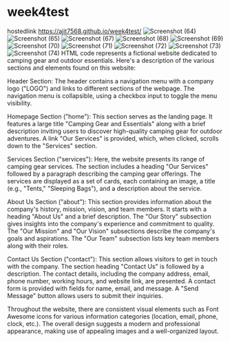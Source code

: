 # week4test
hostedlink https://ajit7568.github.io/week4test/
![Screenshot (64)](https://github.com/ajit7568/week4test/assets/104454960/9ef72805-76f2-4cf8-a42f-122eacbddf99)
![Screenshot (65)](https://github.com/ajit7568/week4test/assets/104454960/bb34f22f-3882-4c05-abfc-22f6da602ad5)
![Screenshot (67)](https://github.com/ajit7568/week4test/assets/104454960/44ec3ecd-d285-45fd-9d09-310d4d193cec)
![Screenshot (68)](https://github.com/ajit7568/week4test/assets/104454960/ad313f79-7acc-4c6e-b19e-2c1afe79e2d8)
![Screenshot (69)](https://github.com/ajit7568/week4test/assets/104454960/0fe3b75d-6944-4259-a98a-caa344d28e60)
![Screenshot (70)](https://github.com/ajit7568/week4test/assets/104454960/5e2e9894-9ca9-4663-90fb-917cf8ed08d4)
![Screenshot (71)](https://github.com/ajit7568/week4test/assets/104454960/753314ba-f7e6-420e-b96a-5c27a2d9bacd)
![Screenshot (72)](https://github.com/ajit7568/week4test/assets/104454960/e35b2139-b4f6-4742-b313-45256e039f32)
![Screenshot (73)](https://github.com/ajit7568/week4test/assets/104454960/1c18cc9c-ee74-42c3-8baf-af0e19f1db94)
![Screenshot (74)](https://github.com/ajit7568/week4test/assets/104454960/d5b5fe58-3800-4e80-a2fe-aedf7fd07240)
HTML code represents a fictional website dedicated to camping gear and outdoor essentials. Here's a description of the various sections and elements found on this website:

Header Section: The header contains a navigation menu with a company logo ("LOGO") and links to different sections of the webpage. The navigation menu is collapsible, using a checkbox input to toggle the menu visibility.

Homepage Section ("home"): This section serves as the landing page. It features a large title "Camping Gear and Essentials" along with a brief description inviting users to discover high-quality camping gear for outdoor adventures. A link "Our Services" is provided, which, when clicked, scrolls down to the "Services" section.

Services Section ("services"): Here, the website presents its range of camping gear services. The section includes a heading "Our Services" followed by a paragraph describing the camping gear offerings. The services are displayed as a set of cards, each containing an image, a title (e.g., "Tents," "Sleeping Bags"), and a description about the service.

About Us Section ("about"): This section provides information about the company's history, mission, vision, and team members. It starts with a heading "About Us" and a brief description. The "Our Story" subsection gives insights into the company's experience and commitment to quality. The "Our Mission" and "Our Vision" subsections describe the company's goals and aspirations. The "Our Team" subsection lists key team members along with their roles.

Contact Us Section ("contact"): This section allows visitors to get in touch with the company. The section heading "Contact Us" is followed by a description. The contact details, including the company address, email, phone number, working hours, and website link, are presented. A contact form is provided with fields for name, email, and message. A "Send Message" button allows users to submit their inquiries.

Throughout the website, there are consistent visual elements such as Font Awesome icons for various information categories (location, email, phone, clock, etc.). The overall design suggests a modern and professional appearance, making use of appealing images and a well-organized layout.
